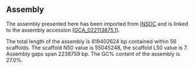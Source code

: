 **Assembly**
--------

The assembly presented here has been imported from [INSDC](http://www.insdc.org) and is linked to the assembly accession [[GCA\_022113875.1](http://www.ebi.ac.uk/ena/data/view/GCA_022113875.1)].

The total length of the assembly is 819402624 bp contained within 56 scaffolds.
The scaffold N50 value is 55045248, the scaffold L50 value is 7.
Assembly gaps span 2238759 bp. The GC% content of the assembly is 27.0%.
